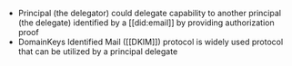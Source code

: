 - Principal (the delegator) could delegate capability to another principal (the delegate) identified by a [[did:email]] by providing authorization proof
- DomainKeys Identified Mail ([[DKIM]]) protocol is widely used protocol that can be utilized by a principal  delegate